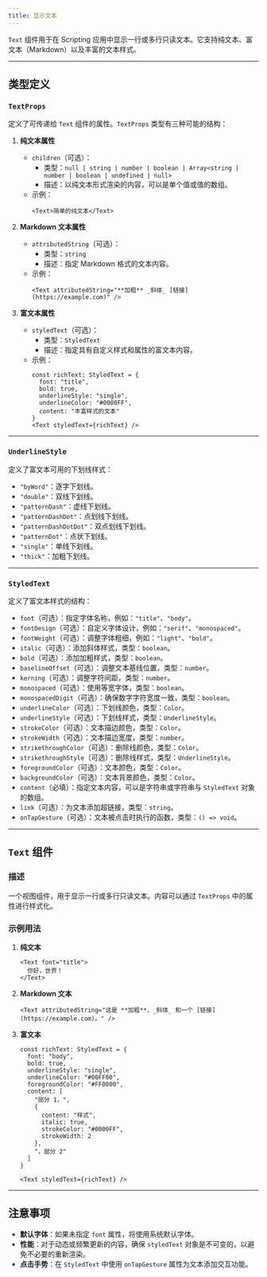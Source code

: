 ```yaml
---
title: 显示文本
---
```

`Text` 组件用于在 Scripting 应用中显示一行或多行只读文本。它支持纯文本、富文本（Markdown）以及丰富的文本样式。

---

## **类型定义**

### **`TextProps`**
定义了可传递给 `Text` 组件的属性。`TextProps` 类型有三种可能的结构：

1. **纯文本属性**
   - `children`（可选）：  
     - 类型：`null | string | number | boolean | Array<string | number | boolean | undefined | null>`  
     - 描述：以纯文本形式渲染的内容，可以是单个值或值的数组。  
   - 示例：
     ```tsx
     <Text>简单的纯文本</Text>
     ```

2. **Markdown 文本属性**
   - `attributedString`（可选）：  
     - 类型：`string`  
     - 描述：指定 Markdown 格式的文本内容。  
   - 示例：
     ```tsx
     <Text attributedString="**加粗** _斜体_ [链接](https://example.com)" />
     ```

3. **富文本属性**
   - `styledText`（可选）：  
     - 类型：`StyledText`  
     - 描述：指定具有自定义样式和属性的富文本内容。  
   - 示例：
     ```tsx
     const richText: StyledText = {
       font: "title",
       bold: true,
       underlineStyle: "single",
       underlineColor: "#0000FF",
       content: "丰富样式的文本"
     }
     <Text styledText={richText} />
     ```

---

### **`UnderlineStyle`**
定义了富文本可用的下划线样式：
- `"byWord"`：逐字下划线。
- `"double"`：双线下划线。
- `"patternDash"`：虚线下划线。
- `"patternDashDot"`：点划线下划线。
- `"patternDashDotDot"`：双点划线下划线。
- `"patternDot"`：点状下划线。
- `"single"`：单线下划线。
- `"thick"`：加粗下划线。

---

### **`StyledText`**
定义了富文本样式的结构：
- `font`（可选）：指定字体名称，例如：`"title"`、`"body"`。
- `fontDesign`（可选）：自定义字体设计，例如：`"serif"`、`"monospaced"`。
- `fontWeight`（可选）：调整字体粗细，例如：`"light"`、`"bold"`。
- `italic`（可选）：添加斜体样式，类型：`boolean`。
- `bold`（可选）：添加加粗样式，类型：`boolean`。
- `baselineOffset`（可选）：调整文本基线位置，类型：`number`。
- `kerning`（可选）：调整字符间距，类型：`number`。
- `monospaced`（可选）：使用等宽字体，类型：`boolean`。
- `monospacedDigit`（可选）：确保数字字符宽度一致，类型：`boolean`。
- `underlineColor`（可选）：下划线颜色，类型：`Color`。
- `underlineStyle`（可选）：下划线样式，类型：`UnderlineStyle`。
- `strokeColor`（可选）：文本描边颜色，类型：`Color`。
- `strokeWidth`（可选）：文本描边宽度，类型：`number`。
- `strikethroughColor`（可选）：删除线颜色，类型：`Color`。
- `strikethroughStyle`（可选）：删除线样式，类型：`UnderlineStyle`。
- `foregroundColor`（可选）：文本颜色，类型：`Color`。
- `backgroundColor`（可选）：文本背景颜色，类型：`Color`。
- `content`（必填）：指定文本内容，可以是字符串或字符串与 `StyledText` 对象的数组。
- `link`（可选）：为文本添加超链接，类型：`string`。
- `onTapGesture`（可选）：文本被点击时执行的函数，类型：`() => void`。

---

## **`Text` 组件**

### **描述**
一个视图组件，用于显示一行或多行只读文本。内容可以通过 `TextProps` 中的属性进行样式化。

### **示例用法**

1. **纯文本**
   ```tsx
   <Text font="title">
     你好，世界！
   </Text>
   ```

2. **Markdown 文本**
   ```tsx
   <Text attributedString="这是 **加粗**、_斜体_ 和一个 [链接](https://example.com)。" />
   ```

3. **富文本**
   ```tsx
   const richText: StyledText = {
     font: "body",
     bold: true,
     underlineStyle: "single",
     underlineColor: "#00FF00",
     foregroundColor: "#FF0000",
     content: [
       "部分 1，",
       {
         content: "样式",
         italic: true,
         strokeColor: "#0000FF",
         strokeWidth: 2
       },
       "，部分 2"
     ]
   }

   <Text styledText={richText} />
   ```

---

## 注意事项
- **默认字体**：如果未指定 `font` 属性，将使用系统默认字体。
- **性能**：对于动态或频繁更新的内容，确保 `styledText` 对象是不可变的，以避免不必要的重新渲染。
- **点击手势**：在 `StyledText` 中使用 `onTapGesture` 属性为文本添加交互功能。